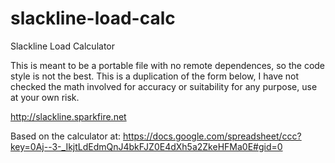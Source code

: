 slackline-load-calc
===================

Slackline Load Calculator

This is meant to be a portable file with no remote dependences, so the code style is not the best. This is a duplication of the form below, I have not checked the math involved for accuracy or suitability for any purpose, use at your own risk.

http://slackline.sparkfire.net



Based on the calculator at:
https://docs.google.com/spreadsheet/ccc?key=0Aj--3-_IkjtLdEdmQnJ4bkFJZ0E4dXh5a2ZkeHFMa0E#gid=0
